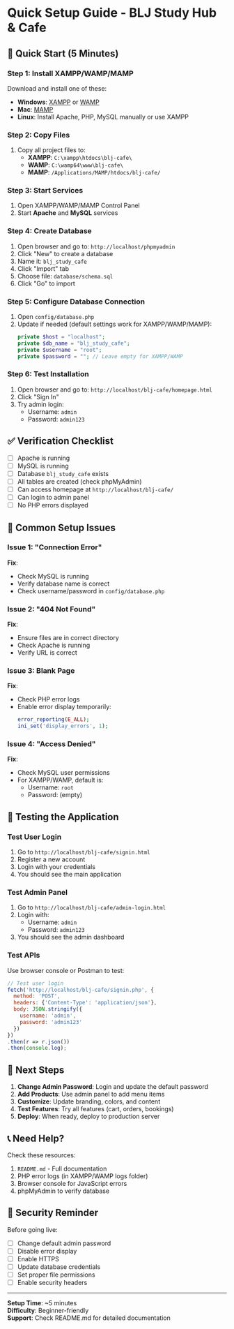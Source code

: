 # Quick Setup Guide - BLJ Study Hub & Cafe

## 🚀 Quick Start (5 Minutes)

### Step 1: Install XAMPP/WAMP/MAMP
Download and install one of these:
- **Windows**: [XAMPP](https://www.apachefriends.org/) or [WAMP](https://www.wampserver.com/)
- **Mac**: [MAMP](https://www.mamp.info/)
- **Linux**: Install Apache, PHP, MySQL manually or use XAMPP

### Step 2: Copy Files
1. Copy all project files to:
   - **XAMPP**: `C:\xampp\htdocs\blj-cafe\`
   - **WAMP**: `C:\wamp64\www\blj-cafe\`
   - **MAMP**: `/Applications/MAMP/htdocs/blj-cafe/`

### Step 3: Start Services
1. Open XAMPP/WAMP/MAMP Control Panel
2. Start **Apache** and **MySQL** services

### Step 4: Create Database
1. Open browser and go to: `http://localhost/phpmyadmin`
2. Click "New" to create a database
3. Name it: `blj_study_cafe`
4. Click "Import" tab
5. Choose file: `database/schema.sql`
6. Click "Go" to import

### Step 5: Configure Database Connection
1. Open `config/database.php`
2. Update if needed (default settings work for XAMPP/WAMP/MAMP):
   ```php
   private $host = "localhost";
   private $db_name = "blj_study_cafe";
   private $username = "root";
   private $password = ""; // Leave empty for XAMPP/WAMP
   ```

### Step 6: Test Installation
1. Open browser and go to: `http://localhost/blj-cafe/homepage.html`
2. Click "Sign In"
3. Try admin login:
   - Username: `admin`
   - Password: `admin123`

## ✅ Verification Checklist

- [ ] Apache is running
- [ ] MySQL is running
- [ ] Database `blj_study_cafe` exists
- [ ] All tables are created (check phpMyAdmin)
- [ ] Can access homepage at `http://localhost/blj-cafe/`
- [ ] Can login to admin panel
- [ ] No PHP errors displayed

## 🔧 Common Setup Issues

### Issue 1: "Connection Error"
**Fix**: 
- Check MySQL is running
- Verify database name is correct
- Check username/password in `config/database.php`

### Issue 2: "404 Not Found"
**Fix**:
- Ensure files are in correct directory
- Check Apache is running
- Verify URL is correct

### Issue 3: Blank Page
**Fix**:
- Check PHP error logs
- Enable error display temporarily:
  ```php
  error_reporting(E_ALL);
  ini_set('display_errors', 1);
  ```

### Issue 4: "Access Denied"
**Fix**:
- Check MySQL user permissions
- For XAMPP/WAMP, default is:
  - Username: `root`
  - Password: (empty)

## 📱 Testing the Application

### Test User Login
1. Go to `http://localhost/blj-cafe/signin.html`
2. Register a new account
3. Login with your credentials
4. You should see the main application

### Test Admin Panel
1. Go to `http://localhost/blj-cafe/admin-login.html`
2. Login with:
   - Username: `admin`
   - Password: `admin123`
3. You should see the admin dashboard

### Test APIs
Use browser console or Postman to test:
```javascript
// Test user login
fetch('http://localhost/blj-cafe/signin.php', {
  method: 'POST',
  headers: {'Content-Type': 'application/json'},
  body: JSON.stringify({
    username: 'admin',
    password: 'admin123'
  })
})
.then(r => r.json())
.then(console.log);
```

## 🎯 Next Steps

1. **Change Admin Password**: Login and update the default password
2. **Add Products**: Use admin panel to add menu items
3. **Customize**: Update branding, colors, and content
4. **Test Features**: Try all features (cart, orders, bookings)
5. **Deploy**: When ready, deploy to production server

## 📞 Need Help?

Check these resources:
1. `README.md` - Full documentation
2. PHP error logs (in XAMPP/WAMP logs folder)
3. Browser console for JavaScript errors
4. phpMyAdmin to verify database

## 🔐 Security Reminder

Before going live:
- [ ] Change default admin password
- [ ] Disable error display
- [ ] Enable HTTPS
- [ ] Update database credentials
- [ ] Set proper file permissions
- [ ] Enable security headers

---

**Setup Time**: ~5 minutes  
**Difficulty**: Beginner-friendly  
**Support**: Check README.md for detailed documentation